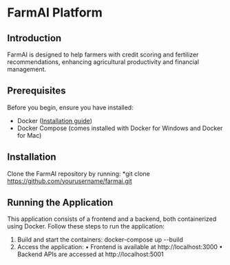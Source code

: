 # FarmAI Platform

## Introduction
FarmAI is designed to help farmers with credit scoring and fertilizer recommendations, enhancing agricultural productivity and financial management.

## Prerequisites
Before you begin, ensure you have installed:
* Docker ([Installation guide](https://docs.docker.com/get-docker/))
* Docker Compose (comes installed with Docker for Windows and Docker for Mac)

## Installation
Clone the FarmAI repository by running:
*git clone https://github.com/yourusername/farmai.git

## Running the Application
This application consists of a frontend and a backend, both containerized using Docker. Follow these steps to run the application:

1. Build and start the containers:
docker-compose up --build
2.	Access the application:
	•	Frontend is available at http://localhost:3000
	•	Backend APIs are accessed at http://localhost:5001

